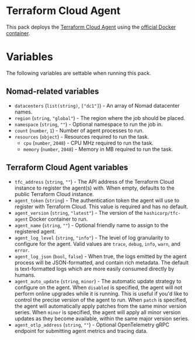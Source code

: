 Terraform Cloud Agent
=====================

This pack deploys the
[Terraform Cloud Agent](https://www.terraform.io/docs/cloud/agents/index.html)
using the [official Docker container](https://hub.docker.com/r/hashicorp/tfc-agent).

Variables
=========

The following variables are settable when running this pack.

## Nomad-related variables

* `datacenters` (`list(string)`, `["dc1"]`) - An array of Nomad datacenter names.
* `region` (`string`, `"global"`) - The region where the job should be placed.
* `namespace` (`string`, `""`) - Optional namespace to run the job in.
* `count` (`number`, `1`) - Number of agent processes to run.
* `resources` (`object`) - Resources required to run the task.
  * `cpu` (`number`, `2048`) - CPU MHz required to run the task.
  * `memory` (`number`, `2048`) - Memory in MB required to run the task.

## Terraform Cloud Agent variables

* `tfc_address` (`string`, `""`) - The API address of the Terraform Cloud
  instance to register the agent(s) with. When empty, defaults to the public
  Terraform Cloud instance.
* `agent_token` (`string`) - The authentication token the agent will use to
  register with Terraform Cloud. This value is required and has no default.
* `agent_version` (`string`, `"latest"`) - The version of the
  `hashicorp/tfc-agent` Docker container to run.
* `agent_name` (`string`, `""`) - Optional friendly name to assign to the
  registered agent.
* `agent_log_level` (`string`, `"info"`) - The level of log granularity to
  configure for the agent. Valid values are `trace`, `debug`, `info`, `warn`,
  and `error`.
* `agent_log_json` (`bool`, `false`) - When true, the logs emitted by the
  agent process will be JSON-formatted, and contain rich metadata. The default
  is text-formatted logs which are more easily consumed directly by humans.
* `agent_auto_update` (`string`, `minor`) - The automatic update strategy to
  configure on the agent. When `disabled` is specified, the agent will not
  perform online upgrades while it is running. This is useful if you'd like to
  control the precise version of the agent to run. When `patch` is specified,
  the agent will automatically apply patches from the same minor version series.
  When `minor` is specified, the agent will apply all minor version updates
  as they become available, within the same major version series.
* `agent_otlp_address` (`string`, `""`) - Optional OpenTelemetry gRPC endpoint
  for submitting agent metrics and tracing data.
